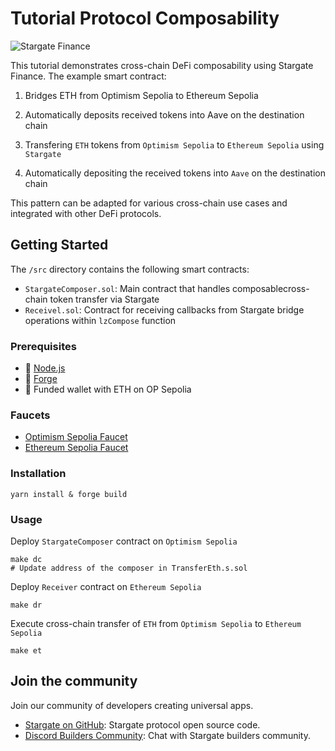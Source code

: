 # Tutorial Protocol Composability

![Stargate Finance](https://stargate.finance/static/og-image.jpg)

This tutorial demonstrates cross-chain DeFi composability using Stargate Finance. The example smart contract:

1. Bridges ETH from Optimism Sepolia to Ethereum Sepolia
2. Automatically deposits received tokens into Aave on the destination chain

1. Transfering `ETH` tokens from `Optimism Sepolia` to `Ethereum Sepolia` using `Stargate`
2. Automatically depositing the received tokens into `Aave` on the destination chain

This pattern can be adapted for various cross-chain use cases and integrated with other DeFi protocols.

## Getting Started

The `/src` directory contains the following smart contracts:

- `StargateComposer.sol`: Main contract that handles composablecross-chain token transfer via Stargate 
- `Receivel.sol`: Contract for receiving callbacks from Stargate bridge operations within `lzCompose` function    

### Prerequisites

- 🔸 [Node.js](https://nodejs.org/en/download)
- 🔸 [Forge](https://book.getfoundry.sh/getting-started/installation)
- 🔸 Funded wallet with ETH on OP Sepolia

### Faucets

- [Optimism Sepolia Faucet](https://www.alchemy.com/faucets/optimism-sepolia)
- [Ethereum Sepolia Faucet](https://www.alchemy.com/faucets/ethereum-sepolia)

### Installation

```shell
yarn install & forge build
```

### Usage

Deploy `StargateComposer` contract on `Optimism Sepolia`

```shell
make dc
# Update address of the composer in TransferEth.s.sol
```

Deploy `Receiver` contract on `Ethereum Sepolia`

```shell
make dr
```

Execute cross-chain transfer of `ETH` from `Optimism Sepolia` to `Ethereum Sepolia`

```shell
make et
```

## Join the community

Join our community of developers creating universal apps.

- [Stargate on GitHub](https://github.com/stargate-protocol): Stargate protocol open source code.
- [Discord Builders Community](https://discord.com/channels/903022426856755220/1313128694273020027): Chat with Stargate builders community.




